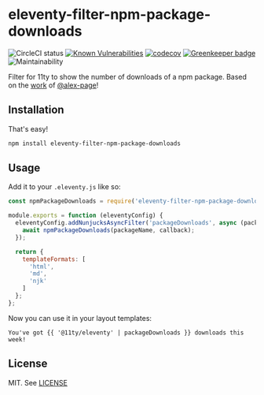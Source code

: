 # eleventy-filter-npm-package-downloads

![CircleCI status](https://img.shields.io/circleci/project/github/Ryuno-Ki/eleventy-filter-npm-package-downloads.svg?style=popout-square)
[![Known Vulnerabilities](https://snyk.io/test/github/Ryuno-Ki/eleventy-filter-npm-package-downloads/badge.svg?targetFile=package.json)](https://snyk.io/test/github/Ryuno-Ki/eleventy-filter-npm-package-downloads?targetFile=package.json)
[![codecov](https://codecov.io/gh/Ryuno-Ki/eleventy-filter-npm-package-downloads/branch/master/graph/badge.svg)](https://codecov.io/gh/Ryuno-Ki/eleventy-filter-npm-package-downloads)
[![Greenkeeper badge](https://badges.greenkeeper.io/Ryuno-Ki/eleventy-filter-npm-package-downloads.svg)](https://greenkeeper.io/)
![Maintainability](https://img.shields.io/codeclimate/maintainability/Ryuno-Ki/eleventy-filter-npm-package-downloads.svg?style=popout-square)

Filter for 11ty to show the number of downloads of a npm package.
Based on the [work](https://github.com/11ty/eleventy/issues/471#issuecomment-482988986)
of [@alex-page](https://github.com/alex-page)!

## Installation

That's easy!

```sh
npm install eleventy-filter-npm-package-downloads
```

## Usage

Add it to your `.eleventy.js` like so:

```js
const npmPackageDownloads = require('eleventy-filter-npm-package-downloads');

module.exports = function (eleventyConfig) {
  eleventyConfig.addNunjucksAsyncFilter('packageDownloads', async (packageName, callback) => {
    await npmPackageDownloads(packageName, callback);
  });

  return {
    templateFormats: [
      'html',
      'md',
      'njk'
    ]
  };
};
```

Now you can use it in your layout templates:

```njk
You've got {{ '@11ty/eleventy' | packageDownloads }} downloads this week!
```

## License

MIT. See [LICENSE](./LICENSE)
